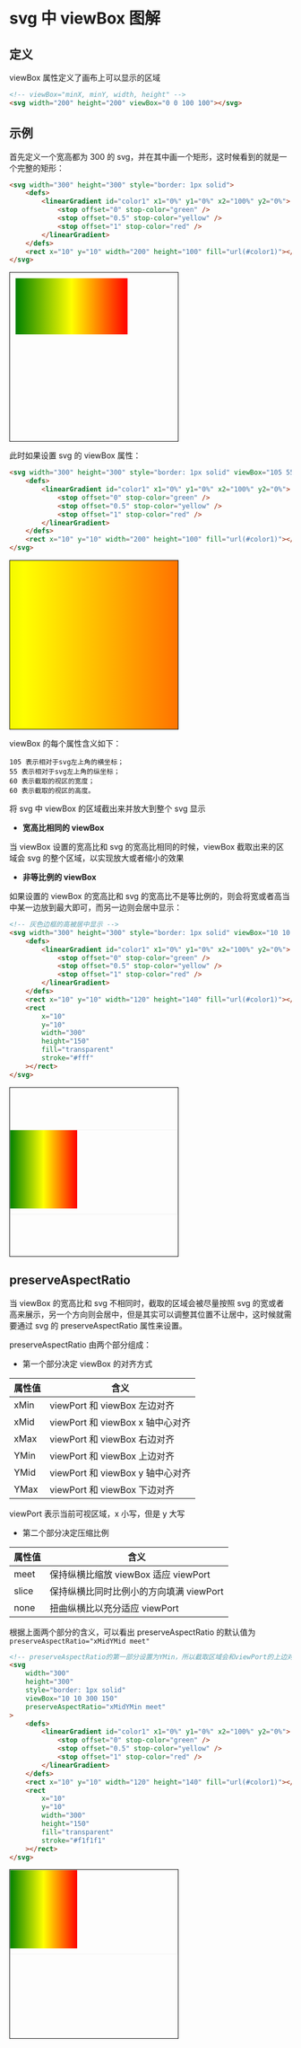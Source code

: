 # svg 中 viewBox 图解

## 定义

viewBox 属性定义了画布上可以显示的区域

```html
<!-- viewBox="minX, minY, width, height" -->
<svg width="200" height="200" viewBox="0 0 100 100"></svg>
```

## 示例

首先定义一个宽高都为 300 的 svg，并在其中画一个矩形，这时候看到的就是一个完整的矩形：

```html
<svg width="300" height="300" style="border: 1px solid">
	<defs>
		<linearGradient id="color1" x1="0%" y1="0%" x2="100%" y2="0%">
			<stop offset="0" stop-color="green" />
			<stop offset="0.5" stop-color="yellow" />
			<stop offset="1" stop-color="red" />
		</linearGradient>
	</defs>
	<rect x="10" y="10" width="200" height="100" fill="url(#color1)"></rect>
</svg>
```

<svg width="300" height="300" style="border: 1px solid" >
	<defs>
		<linearGradient id="color1" x1="0%" y1="0%" x2="100%" y2="0%">
			<stop offset="0" stop-color="green" />
			<stop offset="0.5" stop-color="yellow" />
			<stop offset="1" stop-color="red" />
		</linearGradient>
	</defs>
	<rect x="10" y="10" width="200" height="100" fill="url(#color1)"></rect>
</svg>

此时如果设置 svg 的 viewBox 属性：

```html
<svg width="300" height="300" style="border: 1px solid" viewBox="105 55 60 60">
	<defs>
		<linearGradient id="color1" x1="0%" y1="0%" x2="100%" y2="0%">
			<stop offset="0" stop-color="green" />
			<stop offset="0.5" stop-color="yellow" />
			<stop offset="1" stop-color="red" />
		</linearGradient>
	</defs>
	<rect x="10" y="10" width="200" height="100" fill="url(#color1)"></rect>
</svg>
```

<svg width="300" height="300" style="border: 1px solid" viewBox="105 50 60 60">
	<defs>
		<linearGradient id="color1" x1="0%" y1="0%" x2="100%" y2="0%">
			<stop offset="0" stop-color="green" />
			<stop offset="0.5" stop-color="yellow" />
			<stop offset="1" stop-color="red" />
		</linearGradient>
	</defs>
	<rect x="10" y="10" width="200" height="100" fill="url(#color1)"></rect>
</svg>

viewBox 的每个属性含义如下：

```
105 表示相对于svg左上角的横坐标；
55 表示相对于svg左上角的纵坐标；
60 表示截取的视区的宽度；
60 表示截取的视区的高度。
```

将 svg 中 viewBox 的区域截出来并放大到整个 svg 显示

- **宽高比相同的 viewBox**

当 viewBox 设置的宽高比和 svg 的宽高比相同的时候，viewBox 截取出来的区域会 svg 的整个区域，以实现放大或者缩小的效果

- **非等比例的 viewBox**

如果设置的 viewBox 的宽高比和 svg 的宽高比不是等比例的，则会将宽或者高当中某一边放到最大即可，而另一边则会居中显示：

```html
<!-- 灰色边框的高被居中显示 -->
<svg width="300" height="300" style="border: 1px solid" viewBox="10 10 300 150">
	<defs>
		<linearGradient id="color1" x1="0%" y1="0%" x2="100%" y2="0%">
			<stop offset="0" stop-color="green" />
			<stop offset="0.5" stop-color="yellow" />
			<stop offset="1" stop-color="red" />
		</linearGradient>
	</defs>
	<rect x="10" y="10" width="120" height="140" fill="url(#color1)"></rect>
	<rect
		x="10"
		y="10"
		width="300"
		height="150"
		fill="transparent"
		stroke="#fff"
	></rect>
</svg>
```

<svg width="300" height="300" style="border: 1px solid" viewBox="10 10 300 150">
	<defs>
		<linearGradient id="color1" x1="0%" y1="0%" x2="100%" y2="0%">
			<stop offset="0" stop-color="green" />
			<stop offset="0.5" stop-color="yellow" />
			<stop offset="1" stop-color="red" />
		</linearGradient>
	</defs>
	<rect x="10" y="10" width="120" height="140" fill="url(#color1)"></rect>
    <rect x="10" y="10" width="300" height="150" fill="transparent"  stroke="#f1f1f1"></rect>
</svg>

## preserveAspectRatio

当 viewBox 的宽高比和 svg 不相同时，截取的区域会被尽量按照 svg 的宽或者高来展示，另一个方向则会居中，但是其实可以调整其位置不让居中，这时候就需要通过 svg 的 preserveAspectRatio 属性来设置。

preserveAspectRatio 由两个部分组成：

- 第一个部分决定 viewBox 的对齐方式

| 属性值 | 含义                             |
| ------ | -------------------------------- |
| xMin   | viewPort 和 viewBox 左边对齐     |
| xMid   | viewPort 和 viewBox x 轴中心对齐 |
| xMax   | viewPort 和 viewBox 右边对齐     |
| YMin   | viewPort 和 viewBox 上边对齐     |
| YMid   | viewPort 和 viewBox y 轴中心对齐 |
| YMax   | viewPort 和 viewBox 下边对齐     |

viewPort 表示当前可视区域，x 小写，但是 y 大写

- 第二个部分决定压缩比例

| 属性值 | 含义                                    |
| ------ | --------------------------------------- |
| meet   | 保持纵横比缩放 viewBox 适应 viewPort    |
| slice  | 保持纵横比同时比例小的方向填满 viewPort |
| none   | 扭曲纵横比以充分适应 viewPort           |

根据上面两个部分的含义，可以看出 preserveAspectRatio 的默认值为`preserveAspectRatio="xMidYMid meet"`

```html
<!-- preserveAspectRatio的第一部分设置为YMin，所以截取区域会和viewPort的上边对齐 -->
<svg
	width="300"
	height="300"
	style="border: 1px solid"
	viewBox="10 10 300 150"
	preserveAspectRatio="xMidYMin meet"
>
	<defs>
		<linearGradient id="color1" x1="0%" y1="0%" x2="100%" y2="0%">
			<stop offset="0" stop-color="green" />
			<stop offset="0.5" stop-color="yellow" />
			<stop offset="1" stop-color="red" />
		</linearGradient>
	</defs>
	<rect x="10" y="10" width="120" height="140" fill="url(#color1)"></rect>
	<rect
		x="10"
		y="10"
		width="300"
		height="150"
		fill="transparent"
		stroke="#f1f1f1"
	></rect>
</svg>
```

<svg width="300" height="300" style="border: 1px solid" viewBox="10 10 300 150" preserveAspectRatio="xMidYMin meet">
	<defs>
		<linearGradient id="color1" x1="0%" y1="0%" x2="100%" y2="0%">
			<stop offset="0" stop-color="green" />
			<stop offset="0.5" stop-color="yellow" />
			<stop offset="1" stop-color="red" />
		</linearGradient>
	</defs>
	<rect x="10" y="10" width="120" height="140" fill="url(#color1)"></rect>
    <rect x="10" y="10" width="300" height="150" fill="transparent"  stroke="#f1f1f1"></rect>
</svg>
